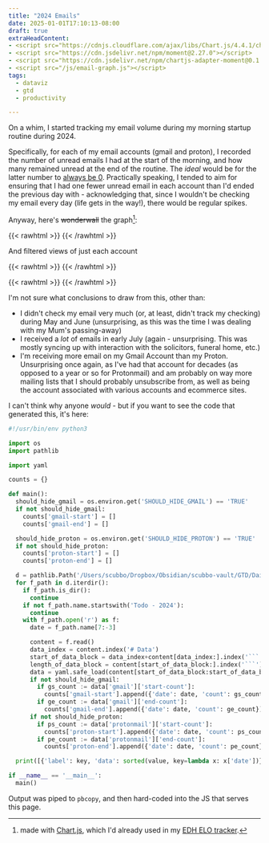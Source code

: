 ```yaml
---
title: "2024 Emails"
date: 2025-01-01T17:10:13-08:00
draft: true
extraHeadContent:
- <script src="https://cdnjs.cloudflare.com/ajax/libs/Chart.js/4.4.1/chart.umd.js" integrity="sha512-ZwR1/gSZM3ai6vCdI+LVF1zSq/5HznD3ZSTk7kajkaj4D292NLuduDCO1c/NT8Id+jE58KYLKT7hXnbtryGmMg==" crossorigin="anonymous" referrerpolicy="no-referrer"></script>
- <script src="https://cdn.jsdelivr.net/npm/moment@2.27.0"></script>
- <script src="https://cdn.jsdelivr.net/npm/chartjs-adapter-moment@0.1.1"></script>
- <script src="/js/email-graph.js"></script>
tags:
  - dataviz
  - gtd
  - productivity

---
```

On a whim, I started tracking my email volume during my morning startup routine during 2024.
<!--more-->
Specifically, for each of my email accounts (gmail and proton), I recorded the number of unread emails I had at the start of the morning, and how many remained unread at the end of the routine. The _ideal_ would be for the latter number to [always be 0](https://clean.email/blog/productivity/what-is-zero-inbox). Practically speaking, I tended to aim for ensuring that I had one fewer unread email in each account than I'd ended the previous day with - acknowledging that, since I wouldn't be checking my email every day (life gets in the way!), there would be regular spikes.

Anyway, here's ~~wonderwall~~ the graph[^chart-js]:

{{< rawhtml >}}
<canvas id="graph_canvas"></canvas>
{{< /rawhtml >}}

And filtered views of just each account

{{< rawhtml >}}
<canvas id="gmail_graph_canvas"></canvas>
{{< /rawhtml >}}

{{< rawhtml >}}
<canvas id="proton_graph_canvas"></canvas>
{{< /rawhtml >}}

I'm not sure what conclusions to draw from this, other than:
* I didn't check my email very much (or, at least, didn't track my checking) during May and June (unsurprising, as this was the time I was dealing with my Mum's passing-away)
* I received a _lot_ of emails in early July (again - unsurprising. This was mostly syncing up with interaction with the solicitors, funeral home, etc.)
* I'm receiving more email on my Gmail Account than my Proton. Unsurprising once again, as I've had that account for decades (as opposed to a year or so for Protonmail) and am probably on way more mailing lists that I should probably unsubscribe from, as well as being the account associated with various accounts and ecommerce sites.

I can't think why anyone _would_ - but if you want to see the code that generated this, it's here:

```python
#!/usr/bin/env python3

import os
import pathlib

import yaml

counts = {}

def main():
  should_hide_gmail = os.environ.get('SHOULD_HIDE_GMAIL') == 'TRUE'
  if not should_hide_gmail:
    counts['gmail-start'] = []
    counts['gmail-end'] = []

  should_hide_proton = os.environ.get('SHOULD_HIDE_PROTON') == 'TRUE'
  if not should_hide_proton:
    counts['proton-start'] = []
    counts['proton-end'] = []

  d = pathlib.Path('/Users/scubbo/Dropbox/Obsidian/scubbo-vault/GTD/Daily TODOs')
  for f_path in d.iterdir():
    if f_path.is_dir():
      continue
    if not f_path.name.startswith('Todo - 2024'):
      continue
    with f_path.open('r') as f:
      date = f_path.name[7:-3]

      content = f.read()
      data_index = content.index('# Data')
      start_of_data_block = data_index+content[data_index:].index('```') + 3
      length_of_data_block = content[start_of_data_block:].index('```')
      data = yaml.safe_load(content[start_of_data_block:start_of_data_block+length_of_data_block])
      if not should_hide_gmail:
        if gs_count := data['gmail']['start-count']:
          counts['gmail-start'].append({'date': date, 'count': gs_count})
        if ge_count := data['gmail']['end-count']:
          counts['gmail-end'].append({'date': date, 'count': ge_count})
      if not should_hide_proton:
        if ps_count := data['protonmail']['start-count']:
          counts['proton-start'].append({'date': date, 'count': ps_count})
        if pe_count := data['protonmail']['end-count']:
          counts['proton-end'].append({'date': date, 'count': pe_count})

  print([{'label': key, 'data': sorted(value, key=lambda x: x['date'])} for key, value in counts.items()])

if __name__ == '__main__':
  main()
```

Output was piped to `pbcopy`, and then hard-coded into the JS that serves this page.

[^chart-js]: made with [Chart.js](https://www.chartjs.org/), which I'd already used in my [EDH ELO tracker](https://gitea.scubbo.org/scubbo/edh-elo).

<!--
Reminders of patterns you often forget:

Images:
![Alt-text](url "Caption")

Internal links:
[Link-text](\{\{< ref "/posts/name-of-post" >}})
(remove the slashes - this is so that the commented-out content will not prevent a built while editing)
-->